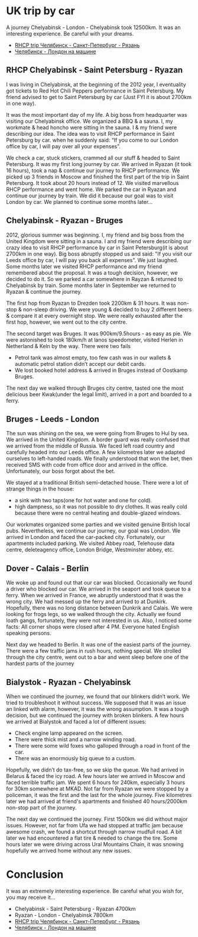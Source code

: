 # UK trip by car 

A journey Chelyabinsk - London - Chelyabinsk took 12500km. It was an interesting experience. Be careful with your dreams. 
* [RHCP trip Челябинск - Санкт-Петербург - Рязань](http://autokadabra.ru/shouts/51038)
* [Челябинск - Лондон на машине](http://autokadabra.ru/shouts/53220)

## RHCP Chelyabinsk - Saint Petersburg - Ryazan
I was living in Chelyabinsk, at the beginning of the 2012 year, I eventuality got tickets to Red Hot Chili Peppers performance in Saint Petersburg. My friend advised to get to Saint Petersburg by car (Just FYI it is about 2700km in one way). 

It was the most important day of my life. A big boss from headquarter was visiting our Chelyabinsk office. We organized a BBQ & a sauna. I, my workmate & head honcho were sitting in the sauna. I & my friend were describing our idea. The idea was to visit RHCP performance in Saint Petersburg by car. when he suddenly said: “If you come to our London office by car, I will pay over all your expenses”.

We check a car, stuck stickers, crammed all our stuff & headed to Saint Petersburg. It was my first long journey by car. We arrived in Ryazan (it took 16 hours), took a nap & continue our journey to RHCP performance. We  picked up 3 friends in Moscow and finished the first part of the trip in Saint Petersburg. It took about 20 hours instead of 12. We visited marvellous RHCP performance and went home. We parked the car in Ryazan and continue our journey by train. We did it because our goal was to visit London by car. We planned to continue some months later... 

## Chelyabinsk - Ryazan - Bruges
2012, glorious summer was beginning. I, my friend and big boss from the United Kingdom were sitting in a sauna. I and my friend were describing our crazy idea to visit RHCP performance by car in Saint Petersburg(it is about 2700km in one way). Big boss abruptly stopped us and said: "If you visit our Leeds office by car, I will pay you back all expenses". We just laughed. Some months later we visited RHCP performance and my friend remembered about the proposal. It was a tough decision, however, we decided to do it. So we parked a car somewhere in Rayzan & returned to Chelyabinsk by train. Some months later in September we returned to Ryazan & continue the journey. 

The first hop from Ryazan to Drezden took 2200km & 31 hours. It was non-stop & non-sleep driving. We were young & decided to buy 2 different beers & compare it at every overnight stop. We were really exhausted after the first hop, however, we went out to the city centre. 

The second target was Bruges. It was 900km/9.5hours - as easy as pie. We were astonished to look 180km/h at lanos speedometer, visited Herlen in Netherland & Keln by the way. There were two fails 
* Petrol tank was almost empty, too few cash was in our wallets & automatic petrol station didn’t accept our debit cards. 
* We lost booked hotel address & arrived in Bruges instead of Oostkamp Bruges. 

The next day we walked through Bruges city centre, tasted one the most delicious beer Kwak(under the legal limit), arrived in a port and boarded to a ferry. 

## Bruges - Leeds - London

The sun was shining on the sea, we were going from Bruges to Hul by sea. We arrived in the United Kingdom. A border guard was really confused that we arrived from the middle of Russia. We faced left road country and carefully headed into our Leeds office. A few kilometres later we adapted ourselves to left-handed roads. We finally understood that won the bet, then received SMS with code from office door and arrived in the office. Unfortunately, our boss forgot about the bet. 

We stayed at a traditional British semi-detached house. There were a lot of strange things in the house: 
* a sink with two taps(one for hot water and one for cold). 
* high dampness, so it was not possible to dry clothes. 
It was really cold because there were no central heating and double-glazed windows. 

Our workmates organized some parties and we visited genuine British local pubs. Nevertheless, we continue our journey, our goal was London. We arrived in London and faced the car-packed city. Fortunately, our apartments included parking. We visited Abbey road, Telehouse data centre, deleteagency office, London Bridge, Westminster abbey, etc. 

## Dover - Calais - Berlin 

We woke up and found out that our car was blocked. Occasionally we found a driver who blocked our car. We arrived in the seaport and took queue to a ferry. When we arrived in France, we abruptly understood that it was the wrong city. We had messed up the ferry and arrived to at Dunkirk. Hopefully, there was no long distance between Dunkrik and Calais. We were looking for frogs legs, so we walked through the city. Actually we found loath gangs, fortunately, they were not interested in us. Also, I noticed some facts: 
All corner shops were closed after 4 PM. 
Everyone hated English speaking persons. 

Next day we headed to Berlin. It was one of the easiest parts of the journey. There were a few traffic jams in rush hours, nothing special. We strolled through the city centre, went out to a bar and went sleep before one of the hardest parts of the journey 

## Bialystok - Ryazan - Chelyabinsk 

When we continued the journey, we found that our blinkers didn’t work. We tried to troubleshoot it without success. We supposed that it was an issue an linked with alarm, however, it was the wrong assumption. It was a tough decision, but we continued the journey with broken blinkers. A few hours we arrived at Bialystok and faced a lot of different issues: 
* Check engine lamp appeared on the screen.
* There were thick mist and a narrow winding road. 
* There were some wild foxes who galloped through a road in front of the car. 
* There was an enormously big queue to a custom. 

Hopefully, we didn’t do tax-free, so we skip the queue. We had arrived in Belarus & faced the icy road. A few hours later we arrived in Moscow and faced terrible traffic jam. We spent 6 hours for 240km, especially 3 hours for 30km somewhere at MKAD. Not far from Ryazan we were stopped by a policeman, it was the first and the last for the whole journey. Five kilometres later we had arrived at friend's apartments and finished 40 hours/2000km non-stop part of the journey. 

The next day we continued the journey. First 1500km we did without major issues. However, not far from Ufa we had stopped at traffic jam because awesome crash, we found a shortcut through narrow mudfull road. A bit later we had encountered a flat tire & needed to change the tire. Some hours later we were driving across Ural Mountains Chain, it was snowing hopefully we arrived home without any new issues. 

# Conclusion
It was an extremely interesting experience. Be careful what you wish for, you may receive it... 

* Chelyabinsk - Saint Petersburg - Ryazan 4700km
* Ryazan - London - Chelyabinsk 7800km
* [RHCP trip Челябинск - Санкт-Петербург - Рязань](http://autokadabra.ru/shouts/51038)
* [Челябинск - Лондон на машине](http://autokadabra.ru/shouts/53220)
